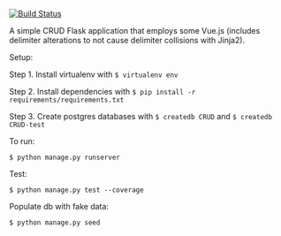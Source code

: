 [![Build Status](https://travis-ci.org/mdublin/Flask-VueJS-CRUD-template.svg?branch=master)](https://travis-ci.org/mdublin/Flask-VueJS-CRUD-template)

A simple CRUD Flask application that employs some Vue.js (includes delimiter alterations to not cause delimiter collisions with Jinja2).

Setup:

Step 1. Install virtualenv with `$ virtualenv env`

Step 2. Install dependencies with `$ pip install -r requirements/requirements.txt`

Step 3. Create postgres databases with `$ createdb CRUD` and `$ createdb CRUD-test`

To run:

`$ python manage.py runserver`

Test:

`$ python manage.py test --coverage`

Populate db with fake data:

`$ python manage.py seed`




